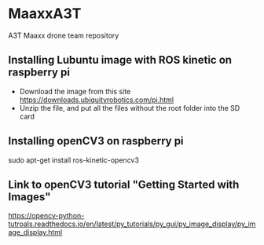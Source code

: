 # MaaxxA3T
A3T Maaxx drone team repository

## Installing Lubuntu image with ROS kinetic on raspberry pi
* Download the image from this site
https://downloads.ubiquityrobotics.com/pi.html
* Unzip the file, and put all the files without the root folder into the SD card

## Installing openCV3 on raspberry pi 
sudo apt-get install ros-kinetic-opencv3

## Link to openCV3 tutorial "Getting Started with Images"
https://opencv-python-tutroals.readthedocs.io/en/latest/py_tutorials/py_gui/py_image_display/py_image_display.html

